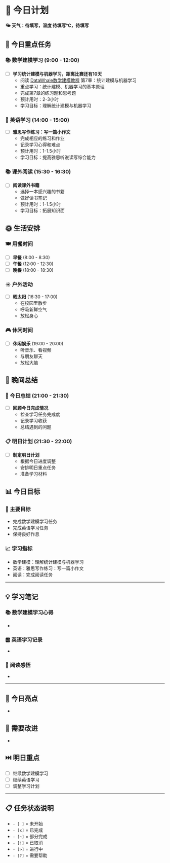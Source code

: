 # 📅 今日计划

**🌤️ 天气：待填写，温度 待填写°C，待填写**

## 🎯 今日重点任务

### 📚 数学建模学习 (9:00 - 12:00)
- [ ] **学习统计建模与机器学习，距离比赛还有10天**
  - 阅读 [DataWhale数学建模教程](https://datawhalechina.github.io/intro-mathmodel/#/) 第7章：统计建模与机器学习
  - 重点学习：统计建模、机器学习的基本原理
  - 完成第7章的练习题和思考题
  - 预计用时：2-3小时
  - 学习目标：理解统计建模与机器学习

### 📖 英语学习 (14:00 - 15:00)
- [ ] **雅思写作练习：写一篇小作文**
  - 完成相应的练习和作业
  - 记录学习心得和难点
  - 预计用时：1-1.5小时
  - 学习目标：提高雅思听说读写综合能力

### 📚 课外阅读 (15:30 - 16:30)
- [ ] **阅读课外书籍**
  - 选择一本感兴趣的书籍
  - 做好读书笔记
  - 预计用时：1-1.5小时
  - 学习目标：拓展知识面

## 🌞 生活安排

### 🍽️ 用餐时间
- [ ] **早餐** (8:00 - 8:30)
- [ ] **午餐** (12:00 - 12:30)
- [ ] **晚餐** (18:00 - 18:30)

### ☀️ 户外活动
- [ ] **晒太阳** (16:30 - 17:00)
  - 在校园里散步
  - 呼吸新鲜空气
  - 放松身心

### 🎮 休闲时间
- [ ] **休闲娱乐** (19:00 - 20:00)
  - 听音乐、看视频
  - 与朋友聊天
  - 放松大脑

## 🌙 晚间总结

### 📝 今日总结 (21:00 - 21:30)
- [ ] **回顾今日完成情况**
  - 检查学习任务完成度
  - 记录学习收获
  - 总结遇到的问题

### 📋 明日计划 (21:30 - 22:00)
- [ ] **制定明日计划**
  - 根据今日进度调整
  - 安排明日重点任务
  - 准备学习材料

## 📊 今日目标

### 🎯 主要目标
- 完成数学建模学习任务
- 完成英语学习任务
- 保持良好作息

### 📈 学习指标
- 数学建模：理解统计建模与机器学习
- 英语：雅思写作练习：写一篇小作文
- 阅读：完成阅读任务

---

## 💡 学习笔记

### 📚 数学建模学习心得
- 

### 🆎 英语学习记录
- 

### 📖 阅读感悟
- 

---

## 🌟 今日亮点
- 

## 🔄 需要改进
- 

## ⏭️ 明日重点
- [ ] 继续数学建模学习
- [ ] 继续英语学习
- [ ] 调整学习计划

---

## 📋 任务状态说明
- `- [ ]` = 未开始
- `- [x]` = 已完成
- `- [~]` = 部分完成
- `- [!]` = 已取消
- `- [>]` = 进行中
- `- [?]` = 需要帮助
